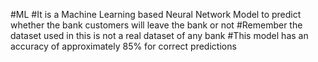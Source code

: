 #ML
#It is a Machine Learning based Neural Network Model to predict whether the bank customers will leave the bank or not
#Remember the dataset used in this is not a real dataset of any bank
#This model has an accuracy of approximately 85% for correct predictions
